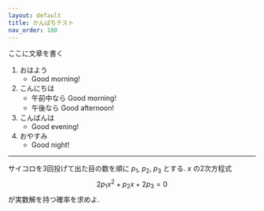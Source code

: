 ```yaml
---
layout: default
title: かんぱちテスト
nav_order: 100
---
```


ここに文章を書く

1. おはよう
    - Good morning!
2. こんにちは
    - 午前中なら Good morning!
    - 午後なら Good afternoon!
3. こんばんは
    - Good evening!
4. おやすみ
    - Good night!

---

サイコロを3回投げて出た目の数を順に $p_1$, $p_2$, $p_3$ とする. $x$ の2次方程式 $$2p_1x^2+p_2x+2p_3=0$$ が実数解を持つ確率を求めよ.